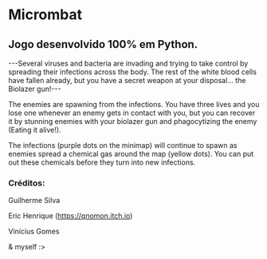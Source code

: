 # Micrombat
## Jogo desenvolvido 100% em Python.
 
---Several viruses and bacteria are invading and trying to take control by spreading their infections across the body. The rest of the white blood cells have fallen already, but you have a secret weapon at your disposal... the Biolazer gun!---



The enemies are spawning from the infections. You have three lives and you lose one whenever an enemy gets in contact with you, but you can recover it by stunning enemies with your biolazer gun and phagocytizing the enemy (Eating it alive!).

The infections (purple dots on the minimap) will continue to spawn as enemies spread a chemical gas around the map (yellow dots). You can put out these chemicals before they turn into new infections.

### Créditos: 

Guilherme Silva

Eric Henrique (https://qnomon.itch.io)

Vinícius Gomes

& myself :>
